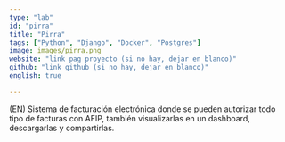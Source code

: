 ```yaml
---
type: "lab"
id: "pirra"
title: "Pirra"
tags: ["Python", "Django", "Docker", "Postgres"]
image: images/pirra.png
website: "link pag proyecto (si no hay, dejar en blanco)"
github: "link github (si no hay, dejar en blanco)"
english: true

---
```


(EN) Sistema de facturación electrónica donde se pueden autorizar todo tipo de facturas con AFIP, también visualizarlas en un dashboard, descargarlas y compartirlas.